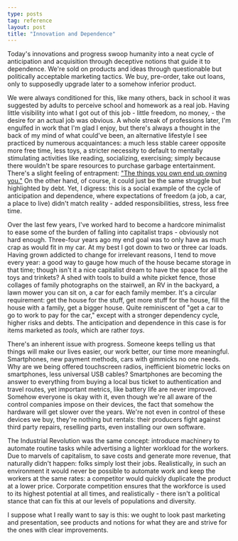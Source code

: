 ```yaml
---
type: posts
tag: reference
layout: post
title: "Innovation and Dependence"
---
```


Today's innovations and progress swoop humanity into a neat cycle of anticipation and acquisition through deceptive notions that guide it to dependence. We're sold on products and ideas through questionable but politically acceptable marketing tactics. We buy, pre-order, take out loans, only to supposedly upgrade later to a somehow inferior product.

We were always conditioned for this, like many others, back in school it was suggested by adults to perceive school and homework as a real job. Having little visibility into what I got out of this job - little freedom, no money, - the desire for an actual job was obvious. A whole streak of professions later, I'm engulfed in work that I'm glad I enjoy, but there's always a thought in the back of my mind of what could've been, an alternative lifestyle I see practiced by numerous acquaintances: a much less stable career opposite more free time, less toys, a stricter necessity to default to mentally stimulating activities like reading, socializing, exercising; simply because there wouldn't be spare resources to purchase garbage entertainment. There's a slight feeling of entrapment: ["The things you own end up owning you."](https://www.goodreads.com/quotes/134739-the-things-you-own-end-up-owning-you-it-s-only) On the other hand, of course, it could just be the same struggle but highlighted by debt. Yet, I digress: this is a social example of the cycle of anticipation and dependence, where expectations of freedom (a job, a car, a place to live) didn't match reality - added responsibilities, stress, less free time.

Over the last few years, I've worked hard to become a hardcore minimalist to ease some of the burden of falling into capitalist traps - obviously not hard enough. Three-four years ago my end goal was to only have as much crap as would fit in my car. At my best I got down to two or three car loads. Having grown addicted to change for irrelevant reasons, I tend to move every year: a good way to gauge how much of the house became storage in that time; though isn't it a nice capitalist dream to have the space for all the toys and trinkets? A shed with tools to build a white picket fence, those collages of family photographs on the stairwell, an RV in the backyard, a lawn mower you can sit on, a car for each family member. It's a circular requirement: get the house for the stuff, get more stuff for the house, fill the house with a family, get a bigger house. Quite reminiscent of "get a car to go to work to pay for the car," except with a stronger dependency cycle, higher risks and debts. The anticipation and dependence in this case is for items marketed as *tools*, which are rather *toys*.

There's an inherent issue with progress. Someone keeps telling us that things will make our lives easier, our work better, our time more meaningful. Smartphones, new payment methods, cars with gimmicks no one needs. Why are we being offered touchscreen radios, inefficient biometric locks on smartphones, less universal USB cables? Smartphones are becoming the answer to everything from buying a local bus ticket to authentication and travel routes, yet important metrics, like battery life are never improved. Somehow everyone is okay with it, even though we're all aware of the control companies impose on their devices, the fact that somehow the hardware will get slower over the years. We're not even in control of these devices we buy, they're nothing but rentals: their producers fight against third party repairs, reselling parts, even installing our own software.

The Industrial Revolution was the same concept: introduce machinery to automate routine tasks while advertising a lighter workload for the workers. Due to marvels of capitalism, to save costs and generate more revenue, that naturally didn't happen: folks simply lost their jobs. Realistically, in such an environment it would never be possible to automate work and keep the workers at the same rates: a competitor would quickly duplicate the product at a lower price. Corporate competition ensures that the workforce is used to its highest potential at all times, and realistically - there isn't a political stance that can fix this at our levels of populations and diversity.

I suppose what I really want to say is this: we ought to look past marketing and presentation, see products and notions for what they are and strive for the ones with clear improvements.
